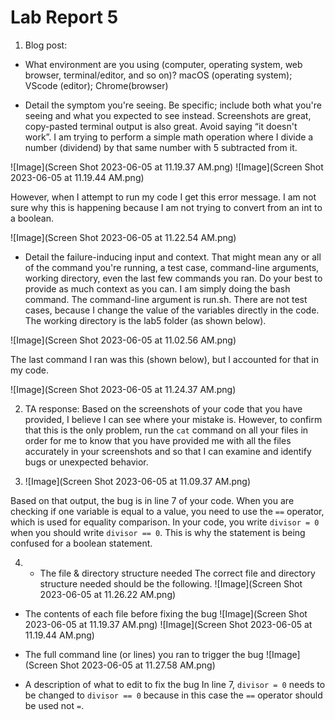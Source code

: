 # Lab Report 5

1. Blog post:

- What environment are you using (computer, operating system, web browser, terminal/editor, and so on)?
macOS (operating system); VScode (editor); Chrome(browser) 


- Detail the symptom you're seeing. Be specific; include both what you're seeing and what you expected to see instead. Screenshots are great, copy-pasted terminal output is also great. Avoid saying “it doesn't work”.
I am trying to perform a simple math operation where I divide a number (dividend) by that same number with 5 subtracted from it. 

![Image](Screen Shot 2023-06-05 at 11.19.37 AM.png)
![Image](Screen Shot 2023-06-05 at 11.19.44 AM.png)

However, when I attempt to run my code I get this error message. I am not sure why this is happening because I am not trying to convert from an int to a boolean.

![Image](Screen Shot 2023-06-05 at 11.22.54 AM.png)

- Detail the failure-inducing input and context. That might mean any or all of the command you're running, a test case, command-line arguments, working directory, even the last few commands you ran. Do your best to provide as much context as you can.
I am simply doing the bash command. The command-line argument is run.sh. There are not test cases, because I change the value of the variables directly in the code. The working directory is the lab5 folder (as shown below). 

![Image](Screen Shot 2023-06-05 at 11.02.56 AM.png)

The last command I ran was this (shown below), but I accounted for that in my code.

![Image](Screen Shot 2023-06-05 at 11.24.37 AM.png)


2. TA response:
Based on the screenshots of your code that you have provided, I believe I can see where your mistake is. However, to confirm that this is the only problem, run the ```cat``` command on all your files in order for me to know that you have provided me with all the files accurately in your screenshots and so that I can examine and identify bugs or unexpected behavior. 

3. ![Image](Screen Shot 2023-06-05 at 11.09.37 AM.png)

Based on that output, the bug is in line 7 of your code. When you are checking if one variable is equal to a value, you need to use the ```==``` operator, which is used for equality comparison. In your code, you write ```divisor = 0``` when you should write ```divisor == 0```. This is why the statement is being confused for a boolean statement.

4. - The file & directory structure needed
The correct file and directory structure needed should be the following.
![Image](Screen Shot 2023-06-05 at 11.26.22 AM.png)

- The contents of each file before fixing the bug
![Image](Screen Shot 2023-06-05 at 11.19.37 AM.png)
![Image](Screen Shot 2023-06-05 at 11.19.44 AM.png)

- The full command line (or lines) you ran to trigger the bug
![Image](Screen Shot 2023-06-05 at 11.27.58 AM.png)


- A description of what to edit to fix the bug
In line 7, ```divisor = 0``` needs to be changed to ```divisor == 0``` because in this case the ```==``` operator should be used not ```=```.


